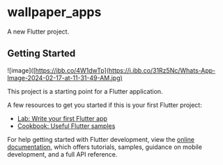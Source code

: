# wallpaper_apps

A new Flutter project.

## Getting Started
![image]([https://ibb.co/4W1dwTp](https://i.ibb.co/31Rz5Nc/Whats-App-Image-2024-02-17-at-11-31-49-AM.jpg)

This project is a starting point for a Flutter application.

A few resources to get you started if this is your first Flutter project:

- [Lab: Write your first Flutter app](https://docs.flutter.dev/get-started/codelab)
- [Cookbook: Useful Flutter samples](https://docs.flutter.dev/cookbook)

For help getting started with Flutter development, view the
[online documentation](https://docs.flutter.dev/), which offers tutorials,
samples, guidance on mobile development, and a full API reference.
